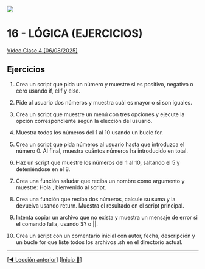 ![](../Images/header.jpg)

# 16 - LÓGICA (EJERCICIOS)

[Vídeo Clase 4 [06/08/2025]](https://www.twitch.tv/videos/2534287084)

## Ejercicios

1. Crea un script que pida un número y muestre si es positivo, negativo o cero usando if, elif y else.

1. Pide al usuario dos números y muestra cuál es mayor o si son iguales.

1. Crea un script que muestre un menú con tres opciones y ejecute la opción correspondiente según la elección del usuario.

1. Muestra todos los números del 1 al 10 usando un bucle for.

1. Crea un script que pida números al usuario hasta que introduzca el número 0. Al final, muestra cuántos números ha introducido en total.

1. Haz un script que muestre los números del 1 al 10, saltando el 5 y deteniéndose en el 8.

1. Crea una función saludar que reciba un nombre como argumento y muestre: Hola <nombre>, bienvenido al script.

1. Crea una función que reciba dos números, calcule su suma y la devuelva usando return. Muestra el resultado en el script principal.

1. Intenta copiar un archivo que no exista y muestra un mensaje de error si el comando falla, usando $? o ||.

1. Crea un script con un comentario inicial con autor, fecha, descripción y un bucle for que liste todos los archivos .sh en el directorio actual.

---

[[◀️ Lección anterior](./15_LOGIC.md)] [[Inicio 🔼](../README.md)]